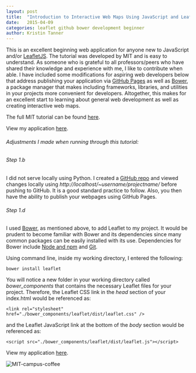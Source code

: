 ```yaml
---
layout: post
title:  "Introduction to Interactive Web Maps Using JavaScript and LeafletJS"
date:   2015-04-09
categories: leaflet github bower development beginner
author: Kristin Tanner
---
```




This is an excellent beginning web application for anyone new to JavaScript and/or [LeafletJS](http://leafletjs.com/).  The tutorial was developed by MIT and is easy to understand.  As someone who is grateful to all professors/peers who have shared their knowledge and experience with me, I like to contribute when able.  I have included some modifications for aspiring web developers below that address publishing your application via [GitHub Pages](https://pages.github.com/) as well as [Bower](http://bower.io/), a package manager that makes including frameworks, libraries, and utilities in your projects more convenient for developers.  Altogether, this makes for an excellent start to learning about general web development as well as creating interactive web maps.


The full MIT tutorial can be found [here](http://duspviz.mit.edu/leaflet-js/).

View my application [here](http://tannerkj.github.io/MIT-campus-coffee/).

###### Adjustments I made when running through this tutorial:

###### Step 1.b

I did not serve locally using Python.  I created a [GitHub repo](https://github.com/tannerkj/MIT-campus-coffee) and viewed changes locally using *http://localhost/~username/projectname/* before pushing to GitHub.  It is a good standard practice to follow.  Also, you then have the ability to publish your webpages using GitHub Pages.  

###### Step 1.d

I used [Bower](http://bower.io/), as mentioned above, to add Leaflet to my project.  It would be prudent to become familiar with Bower and its dependencies since many common packages can be easily installed with its use.  Dependencies for Bower include [Node and npm](https://nodejs.org/) and [Git](http://git-scm.com/).  

Using command line, inside my working directory, I entered the following:

	bower install leaflet
		
You will notice a new folder in your working directory called *bower_components* that contains the necessary Leaflet files for your project.  Therefore, the Leaflet CSS link in the *head* section of your index.html would be referenced as:
	
	<link rel="stylesheet" href="./bower_components/leaflet/dist/leaflet.css" />

and the Leaflet JavaScript link at the bottom of the *body* section would be referenced as: 
	
	<script src="./bower_components/leaflet/dist/leaflet.js"></script>

View my application [here](http://tannerkj.github.io/MIT-campus-coffee/).


![MIT-campus-coffee]({{site.url}}/images/blog/screenshots/MIT_campus_coffee.png)		

	

	
